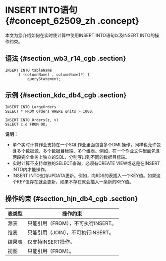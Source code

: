 # INSERT INTO语句 {#concept_62509_zh .concept}

本文为您介绍如何在实时使计算中使用INSERT INTO语句以及INSERT INTO的操作约束。

## 语法 {#section_wb3_r14_cgb .section}

```language-sql
INSERT INTO tableName
      [ (columnName[ , columnName]*) ]
          queryStatement;

```

## 示例 {#section_kdc_db4_cgb .section}

```language-sql
INSERT INTO LargeOrders
SELECT * FROM Orders WHERE units > 1000;

```

```language-sql
INSERT INTO Orders(z, v)
SELECT c,d FROM OO;
```

**说明：** 

-   单个实时计算作业支持在一个SQL作业里面包含多个DML操作，同样也允许包含多个数据源、多个数据目标端、多个维表。例如，在一个作业文件里面包含两段完全业务上独立的SQL，分别写出到不同的数据目标端。
-   实时计算不支持单独的SELECT查询，必须有CREATE VIEW或这是在INSERT INTO内才能操作。
-   INSERT INTO支持UPDATA更新。例如，向RDS的表插入一个KEY值。如果这个KEY值存在就会更新，如果不存在就会插入一条新的KEY值。

## 操作约束 {#section_hjn_db4_cgb .section}

|表类型|操作约束|
|---|----|
|源表|只能引用（FROM），不可执行INSERT。|
|维表|只能引用（JOIN），不可执行INSERT。|
|结果表|仅支持INSERT操作。|
|视图|只能引用（FROM）。|

